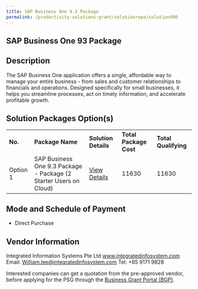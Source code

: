 ```yaml
---
title: SAP Business One 9.3 Package
permalink: /productivity-solutions-grant/solutionrepo/solution490
---
```


## SAP Business One 93 Package

## Description

The SAP Business One application offers a single, affordable way to manage your entire business - from sales and customer relationships to financials and operations. Designed specifically for small businesses, it helps you streamline processes, act on timely information, and accelerate profitable growth.

## Solution Packages Option(s)

<table>
<tr>
<td><b>No.</b></td>
<td><b>Package Name</b></td>
<td><b>Solution Details</b></td>
<td><b>Total Package Cost</b></td>
<td><b>Total Qualifying</b></td>
</tr>
<tr>
<td>Option 1</td>
<td>SAP Business One 9.3 Package - Package (2 Starter Users on Cloud)</td>
<td><a href='https://www.gobusiness.gov.sg/images/psg/DesensitisedIntegratedInfoSystemsAnnex3CRwef12August2021-_Part_1.pdf'>View Details</a></td>
<td>11630</td>
<td>11630</td>
</tr>
</table>

## Mode and Schedule of Payment

 - Direct Purchase

## Vendor Information

 Integrated Information Systems Pte Ltd
www.integratedinfosystem.com
Email: William.lee@integratedinfosystem.com
Tel: +65 9171 9828

Interested companies can get a quotation from the pre-approved vendor, before applying for the PSG through the <a href='https://www.businessgrants.gov.sg/'>Business Grant Portal (BGP)</a>.

<script src="/jquery/resize-tables.js"></script>
